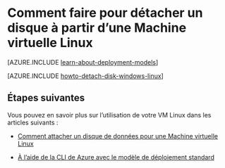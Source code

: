 <properties
    pageTitle="Détacher un disque d’une VM Linux | Microsoft Azure"
    description="Apprenez à détacher un disque de données à partir d’un ordinateur virtuel Azure créé en utilisant le modèle de déploiement classique."
    services="virtual-machines-linux"
    documentationCenter=""
    authors="iainfoulds"
    manager="timlt"
    editor=""
    tags="azure-service-management"/>

<tags
    ms.service="virtual-machines-linux"
    ms.workload="infrastructure-services"
    ms.tgt_pltfrm="vm-linux"
    ms.devlang="na"
    ms.topic="article"
    ms.date="08/23/2016"
    ms.author="iainfou"/>

# <a name="how-to-detach-a-disk-from-a-linux-virtual-machine"></a>Comment faire pour détacher un disque à partir d’une Machine virtuelle Linux

[AZURE.INCLUDE [learn-about-deployment-models](../../includes/learn-about-deployment-models-classic-include.md)]

[AZURE.INCLUDE [howto-detach-disk-windows-linux](../../includes/howto-detach-disk-linux.md)]

## <a name="next-steps"></a>Étapes suivantes
Vous pouvez en savoir plus sur l’utilisation de votre VM Linux dans les articles suivants :

- [Comment attacher un disque de données pour une Machine virtuelle Linux](virtual-machines-linux-classic-attach-disk.md)

- [À l’aide de la CLI de Azure avec le modèle de déploiement standard](../virtual-machines-command-line-tools.md)
